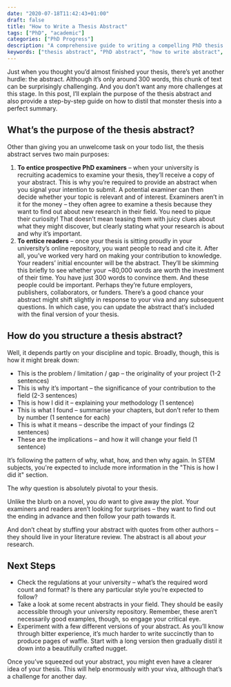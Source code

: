 ```yaml
---
date: "2020-07-18T11:42:43+01:00"
draft: false
title: "How to Write a Thesis Abstract"
tags: ["PhD", "academic"]
categories: ["PhD Progress"]
description: "A comprehensive guide to writing a compelling PhD thesis abstract in 300 words. Learn how to structure your abstract to attract examiners and readers, plus practical tips for distilling your research into a perfect summary."
keywords: ["thesis abstract", "PhD abstract", "how to write abstract", "thesis writing", "doctoral thesis", "abstract structure", "PhD completion", "thesis submission", "academic writing", "dissertation abstract"]
---
```


Just when you thought you’d almost finished your thesis, there’s yet another hurdle: the abstract. Although it’s only around 300 words, this chunk of text can be surprisingly challenging. And you don’t want any more challenges at this stage. In this post, I’ll explain the purpose of the thesis abstract and also provide a step-by-step guide on how to distil that monster thesis into a perfect summary.

## What’s the purpose of the thesis abstract?

Other than giving you an unwelcome task on your todo list, the thesis abstract serves two main purposes:

1. **To entice prospective PhD examiners** – when your university is recruiting academics to examine your thesis, they’ll receive a copy of your abstract. This is why you’re required to provide an abstract when you signal your intention to submit. A potential examiner can then decide whether your topic is relevant and of interest. Examiners aren’t in it for the money – they often agree to examine a thesis because they want to find out about new research in their field. You need to pique their curiosity! That doesn’t mean teasing them with juicy clues about what they might discover, but clearly stating what your research is about and why it’s important.
2. **To entice readers** – once your thesis is sitting proudly in your university’s online repository, you want people to read and cite it. After all, you’ve worked very hard on making your contribution to knowledge. Your readers’ initial encounter will be the abstract. They’ll be skimming this briefly to see whether your ~80,000 words are worth the investment of their time. You have just 300 words to convince them. And these people could be important. Perhaps they’re future employers, publishers, collaborators, or funders.
There’s a good chance your abstract might shift slightly in response to your viva and any subsequent questions. In which case, you can update the abstract that’s included with the final version of your thesis.

## How do you structure a thesis abstract?

Well, it depends partly on your discipline and topic. Broadly, though, this is how it might break down:

- This is the problem / limitation / gap – the originality of your project (1-2 sentences)
- This is why it’s important – the significance of your contribution to the field (2-3 sentences)
- This is how I did it – explaining your methodology (1 sentence)
- This is what I found – summarise your chapters, but don’t refer to them by number (1 sentence for each)
- This is what it means – describe the impact of your findings (2 sentences)
- These are the implications – and how it will change your field (1 sentence)

It’s following the pattern of why, what, how, and then why again. In STEM subjects, you're expected to include more information in the "This is how I did it" section.

The _why_ question is absolutely pivotal to your thesis.

Unlike the blurb on a novel, you _do_ want to give away the plot. Your examiners and readers aren’t looking for surprises – they want to find out the ending in advance and then follow your path towards it.

And don’t cheat by stuffing your abstract with quotes from other authors – they should live in your literature review. The abstract is all about _your_ research.

## Next Steps

- Check the regulations at your university – what’s the required word count and format? Is there any particular style you’re expected to follow?
- Take a look at some recent abstracts in your field. They should be easily accessible through your university repository. Remember, these aren’t necessarily good examples, though, so engage your critical eye.
- Experiment with a few different versions of your abstract. As you’ll know through bitter experience, it’s much harder to write succinctly than to produce pages of waffle. Start with a long version then gradually distil it down into a beautifully crafted nugget.

Once you’ve squeezed out your abstract, you might even have a clearer idea of your thesis. This will help enormously with your viva, although that’s a challenge for another day.